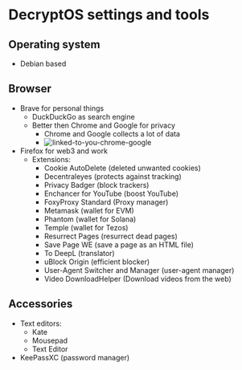 # DecryptOS settings and tools

## Operating system
- Debian based

## Browser
- Brave for personal things
  - DuckDuckGo as search engine
  - Better then Chrome and Google for privacy
    - Chrome and Google collects a lot of data
    - ![linked-to-you-chrome-google](https://github.com/Decripto-org/DecriptOS/assets/134168296/75e261d4-97ec-430e-b3b2-eb06010b5100)
- Firefox for web3 and work
  - Extensions:
    - Cookie AutoDelete (deleted unwanted cookies)
    - Decentraleyes (protects against tracking)
    - Privacy Badger (block trackers)
    - Enchancer for YouTube (boost YouTube)
    - FoxyProxy Standard (Proxy manager)
    - Metamask (wallet for EVM)
    - Phantom (wallet for Solana)
    - Temple (wallet for Tezos)
    - Resurrect Pages (resurrect dead pages)
    - Save Page WE (save a page as an HTML file)
    - To DeepL (translator)
    - uBlock Origin (efficient blocker)
    - User-Agent Switcher and Manager (user-agent manager)
    - Video DownloadHelper (Download videos from the web)

## Accessories
- Text editors:
  - Kate
  - Mousepad
  - Text Editor
- KeePassXC (password manager)
